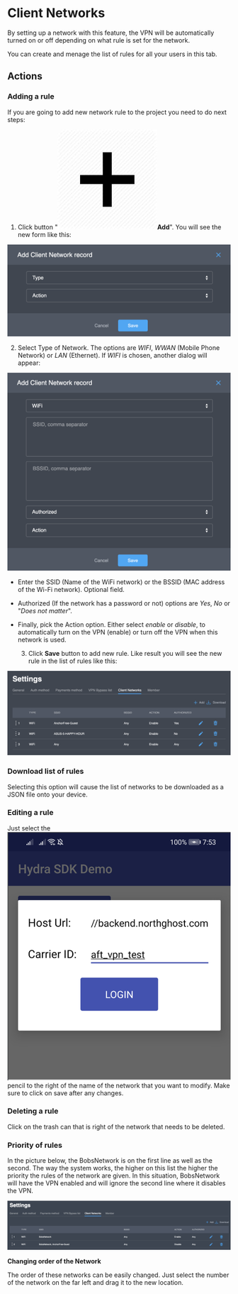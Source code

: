 # Client Networks

By setting up a network with this feature, the VPN will be automatically turned on or off depending on what rule is set for the network. 

You can create and menage the list of rules for all your users in this tab.

## **Actions**

### **Adding a rule**

If you are going to add new network rule to the project you need to do next steps:

1. Click button "![](../../.gitbook/assets/plus_icon.jpeg)**Add**". You will see the new form like this:

![](../../.gitbook/assets/add_new_networkrule.png)

  2. Select Type of Network.  The options are _WIFI_, _WWAN_ \(Mobile Phone Network\) or _LAN_ \(Ethernet\). If _WIFI_ is chosen, another dialog will appear:  

![](../../.gitbook/assets/add_wifirule_networkrule.png)

* Enter the SSID \(Name of the WiFi network\)  or the BSSID \(MAC address of the Wi-Fi network\). Optional field.
* Authorized \(If the network has a password or not\) options are _Yes_, _No_ or "_Does not matter_".
* Finally, pick the Action option. Either select _enable_ or _disable_, to automatically turn on the VPN \(enable\) or turn off the VPN when this network is used.

  3. Click **Save** button to add new rule. Like result you will see the new rule in the list of rules like this:

![](../../.gitbook/assets/list_networkrules.png)

### **Download list of rules**

Selecting this option will cause the list of networks to be downloaded as a JSON file onto your device.

### **Editing a rule**

Just select the ![](../../.gitbook/assets/image%20%289%29.png) pencil to the right of the name of the network that you want to modify. Make sure to click on save after any changes.

### **Deleting a rule**

Click on the  trash can  that is right of the network that needs to be deleted.

### **Priority of rules**

In the picture below, the BobsNetwork is on the first line as well as the second.  The way the system works, the higher on this list the higher the priority the rules of the network are given.  In this situation, BobsNetwork will have the VPN enabled and will ignore the second line where it disables the VPN.

![](../../.gitbook/assets/image%20%2811%29.png)

**Changing order of the Network**

The order of these networks can be easily changed.  Just select the number of the network on the far left and drag it to the new location.

